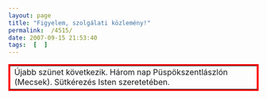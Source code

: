 ```yaml
---
layout: page
title: "Figyelem, szolgálati közlemény!"
permalink:  /4515/ 
date: 2007-09-15 21:53:40
tags:  [  ] 
---
```

<table bordercolor="red" border="3">  
    <tbody>  
        <tr>  
            <td>Újabb szünet következik. Három nap Püspökszentlászlón (Mecsek). Sütkérezés Isten szeretetében.</td>  
        </tr>  
    </tbody>  
</table>